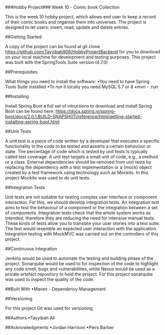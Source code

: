 
###Hobby Project###
Week 10 - Comic book Collection

This is the week 10 hobby project, which allows end user to keep a record of their comic books and organise them into universes. 
The project is designed to let users: insert, read, update and delete entries. 

##Getting Started

A copy of the project can be found at git clone https://github.com/Tayyibah906/HobbyProjectBackend
for you to download on your local machine for development and testing purposes. 
This project was built with the SpringTools Suite version (4.7.0)

##Prerequisites

What things you need to install the software:
•You need to have Spring Tools Suite installed
•To run it locally you need MySQL 5.7 or 8
•mvn - :run


##Installing

Install Spring Boot a full set of intructions to download and install Spring Boot can be found here:
https://docs.spring.io/spring-boot/docs/2.0.1.BUILD-SNAPSHOT/reference/html/getting-started-installing-spring-boot.html

##Unit Tests

A unit test is a piece of code written by a developer that executes a specific functionality in the code to be tested and asserts a certain behaviour or state. 
The percentage of code which is tested by unit tests is typically called test coverage. A unit test targets a small unit of code, e.g., a method or a class. 
External dependencies should be removed from unit tests by replacing the dependency with a test implementation or a (mock) object created by a test framework using technology such as Mockito. 
In this project Mockito was used to do unit tests.

##Integration Tests

Unit tests are not suitable for testing complex user interface or component interaction. For this, we should develop integration tests. 
An integration test aims to test the behaviour of a component or the integration between a set of components.
Integration tests check that the whole system works as intended, therefore they are reducing the need for intensive manual tests.
These kinds of tests allow you to translate your user stories into a test suite. The test would resemble an expected user interaction with the application. 
Integration testing with MockMVC was carried out on the controllers of this project. 

##Continuous Integration 

Jenkins would be used to automate the testing and building phase of the project.
Sonarqube would be used to for inspection of the code to highlight any code smell, bugs and vulnerabilities, 
while Nexus would be used as a private artefact repository to hold the project.
For this project sonarqube was used to inspect the quality of the code.


##Built With
•Maven - Dependency Management

##Versioning

For this project Git was used for versioning

##Authors
•Tayyibah Ali

##Acknowledgments
•Jordan Harrison
•Piers Barber
